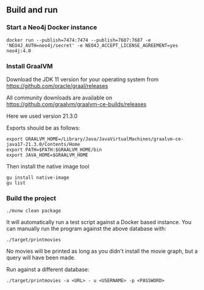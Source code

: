 ## Build and run

### Start a Neo4j Docker instance

```
docker run --publish=7474:7474 --publish=7687:7687 -e 'NEO4J_AUTH=neo4j/secret' -e NEO4J_ACCEPT_LICENSE_AGREEMENT=yes neo4j:4.0
```

### Install GraalVM

Download the JDK 11 version for your operating system from
https://github.com/oracle/graal/releases

All community downloads are available on
https://github.com/graalvm/graalvm-ce-builds/releases

Here we used version 21.3.0

Exports should be as follows:

```
export GRAALVM_HOME=/Library/Java/JavaVirtualMachines/graalvm-ce-java17-21.3.0/Contents/Home
export PATH=$PATH:$GRAALVM_HOME/bin
export JAVA_HOME=$GRAALVM_HOME
```

Then install the native image tool

```
gu install native-image
gu list
```

### Build the project

```
./mvnw clean package 
```

It will automatically run a test script against a Docker based instance. You can manually run the program against the above database with:

```
./target/printmovies
```

No movies will be printed as long as you didn't install the movie graph, but a query will have been made.

Run against a different database:

```
./target/printmovies -a <URL> - u <USERNAME> -p <PASSWORD> 
```
